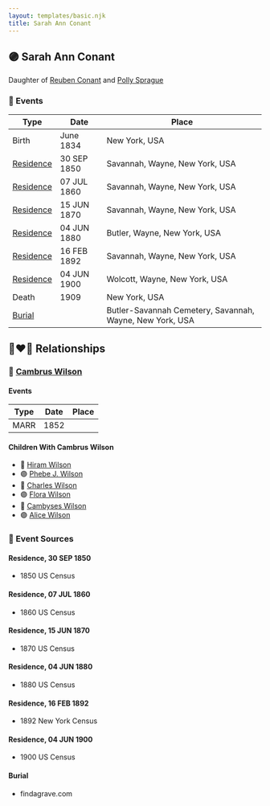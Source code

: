 ```yaml
---
layout: templates/basic.njk
title: Sarah Ann Conant
---
```

## 🟣 Sarah Ann Conant

Daughter of [Reuben Conant](/people/7/72221832) and [Polly Sprague](/people/5/53927626)

### 📆 Events

Type | Date | Place
------ | ------ | ------
Birth | June 1834 | New York, USA
[Residence](#event-1) | 30 SEP 1850 | Savannah, Wayne, New York, USA
[Residence](#event-2) | 07 JUL 1860 | Savannah, Wayne, New York, USA
[Residence](#event-3) | 15 JUN 1870 | Savannah, Wayne, New York, USA
[Residence](#event-4) | 04 JUN 1880 | Butler, Wayne, New York, USA
[Residence](#event-5) | 16 FEB 1892 | Savannah, Wayne, New York, USA
[Residence](#event-6) | 04 JUN 1900 | Wolcott, Wayne, New York, USA
Death | 1909 | New York, USA
[Burial](#event-8) |  | Butler-Savannah Cemetery, Savannah, Wayne, New York, USA

## 👩‍❤️‍👨 Relationships

### 🔵 [Cambrus Wilson](/people/8/82575654)

#### Events

Type | Date | Place
------ | ------ | ------
MARR | 1852 |
#### Children With Cambrus Wilson
* 🔵 [Hiram Wilson](/people/5/58050398)
* 🟣 [Phebe J. Wilson](/people/9/96493800)
* 🔵 [Charles Wilson](/people/6/64845280)
* 🟣 [Flora Wilson](/people/2/2426620)
* 🔵 [Cambyses Wilson](/people/3/335666)
* 🟣 [Alice Wilson](/people/4/41702)
### 📰 Event Sources

#### <a id="event-1"></a> Residence, 30 SEP 1850
* 1850 US Census

#### <a id="event-2"></a> Residence, 07 JUL 1860
* 1860 US Census

#### <a id="event-3"></a> Residence, 15 JUN 1870
* 1870 US Census

#### <a id="event-4"></a> Residence, 04 JUN 1880
* 1880 US Census

#### <a id="event-5"></a> Residence, 16 FEB 1892
* 1892 New York Census

#### <a id="event-6"></a> Residence, 04 JUN 1900
* 1900 US Census

#### <a id="event-8"></a> Burial
* findagrave.com